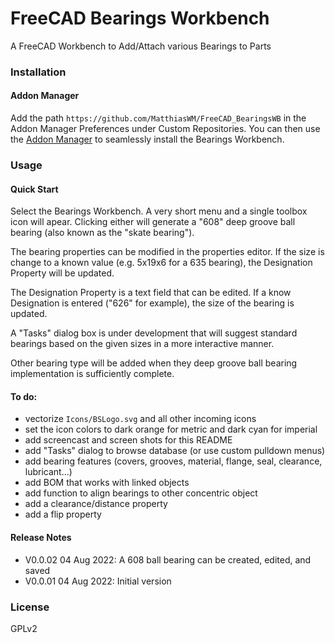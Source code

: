 # FreeCAD Bearings Workbench

<!-- add Python code quality alerts here -->

A FreeCAD Workbench to Add/Attach various Bearings to Parts  

<!-- add animated gif (screencast) of using the workbench -->

### Installation

#### Addon Manager
Add the path `https://github.com/MatthiasWM/FreeCAD_BearingsWB` in the Addon 
Manager Preferences under Custom Repositories.
You can then use the [Addon Manager](https://github.com/FreeCAD/FreeCAD-addons/#1-builtin-addon-manager) 
to seamlessly install the Bearings Workbench.

### Usage

#### Quick Start

Select the Bearings Workbench. A very short menu and a single toolbox icon 
will apear. Clicking either will generate a "608" deep groove ball bearing
(also known as the "skate bearing"). 

The bearing properties can be modified in the properties editor. If the size
is change to a known value (e.g. 5x19x6 for a 635 bearing), the Designation 
Property will be updated.
 
The Designation Property is a text field that can be edited. If a know 
Designation is entered ("626" for example), the size of the bearing is updated.

A "Tasks" dialog box is under development that will suggest standard bearings
based on the given sizes in a more interactive manner.

Other bearing type will be added when they deep groove ball bearing 
implementation is sufficiently complete.

<!-- No official Wiki at this point: ### Official Wiki https://www.freecadweb.org/wiki/Bearings_Workbench -->
 
<!-- <details>
  <summary><i>Expand this section for a synopsis on how to use this workbench</i></summary> 

No details yet.

</details> -->

#### To do:
* vectorize `Icons/BSLogo.svg` and all other incoming icons
* set the icon colors to dark orange for metric and dark cyan for imperial
* add screencast and screen shots for this README 
* add "Tasks" dialog to browse database (or use custom pulldown menus)
* add bearing features (covers, grooves, material, flange, seal, clearance, lubricant...)
* add BOM that works with linked objects
* add function to align bearings to other concentric object
* add a clearance/distance property
* add a flip property

#### Release Notes 
* V0.0.02  04 Aug 2022:  A 608 ball bearing can be created, edited, and saved 
* V0.0.01  04 Aug 2022:  Initial version 

<!-- ### Contributing
See [CONTRIBUTING.md](CONTRIBUTING.md) -->

### License
GPLv2
